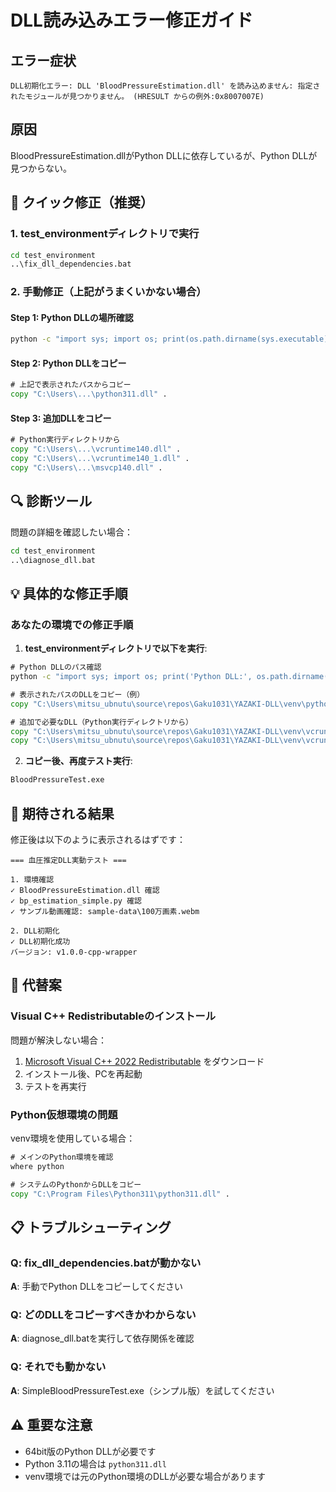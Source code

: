 # DLL読み込みエラー修正ガイド

## エラー症状
```
DLL初期化エラー: DLL 'BloodPressureEstimation.dll' を読み込めません: 指定されたモジュールが見つかりません。 (HRESULT からの例外:0x8007007E)
```

## 原因
BloodPressureEstimation.dllがPython DLLに依存しているが、Python DLLが見つからない。

## 🚀 クイック修正（推奨）

### 1. test_environmentディレクトリで実行
```cmd
cd test_environment
..\fix_dll_dependencies.bat
```

### 2. 手動修正（上記がうまくいかない場合）

#### Step 1: Python DLLの場所確認
```cmd
python -c "import sys; import os; print(os.path.dirname(sys.executable) + '\\python311.dll')"
```

#### Step 2: Python DLLをコピー
```cmd
# 上記で表示されたパスからコピー
copy "C:\Users\...\python311.dll" .
```

#### Step 3: 追加DLLをコピー
```cmd
# Python実行ディレクトリから
copy "C:\Users\...\vcruntime140.dll" .
copy "C:\Users\...\vcruntime140_1.dll" .
copy "C:\Users\...\msvcp140.dll" .
```

## 🔍 診断ツール

問題の詳細を確認したい場合：
```cmd
cd test_environment
..\diagnose_dll.bat
```

## 💡 具体的な修正手順

### あなたの環境での修正手順

1. **test_environmentディレクトリで以下を実行**:

```cmd
# Python DLLのパス確認
python -c "import sys; import os; print('Python DLL:', os.path.dirname(sys.executable) + '\\python311.dll')"

# 表示されたパスのDLLをコピー（例）
copy "C:\Users\mitsu_ubnutu\source\repos\Gaku1031\YAZAKI-DLL\venv\python311.dll" .

# 追加で必要なDLL（Python実行ディレクトリから）
copy "C:\Users\mitsu_ubnutu\source\repos\Gaku1031\YAZAKI-DLL\venv\vcruntime140.dll" .
copy "C:\Users\mitsu_ubnutu\source\repos\Gaku1031\YAZAKI-DLL\venv\vcruntime140_1.dll" .
```

2. **コピー後、再度テスト実行**:
```cmd
BloodPressureTest.exe
```

## 🎯 期待される結果

修正後は以下のように表示されるはずです：
```
=== 血圧推定DLL実動テスト ===

1. 環境確認
✓ BloodPressureEstimation.dll 確認
✓ bp_estimation_simple.py 確認
✓ サンプル動画確認: sample-data\100万画素.webm

2. DLL初期化
✓ DLL初期化成功
バージョン: v1.0.0-cpp-wrapper
```

## 🔧 代替案

### Visual C++ Redistributableのインストール
問題が解決しない場合：
1. [Microsoft Visual C++ 2022 Redistributable](https://aka.ms/vs/17/release/vc_redist.x64.exe) をダウンロード
2. インストール後、PCを再起動
3. テストを再実行

### Python仮想環境の問題
venv環境を使用している場合：
```cmd
# メインのPython環境を確認
where python

# システムのPythonからDLLをコピー
copy "C:\Program Files\Python311\python311.dll" .
```

## 📋 トラブルシューティング

### Q: fix_dll_dependencies.batが動かない
**A**: 手動でPython DLLをコピーしてください

### Q: どのDLLをコピーすべきかわからない
**A**: diagnose_dll.batを実行して依存関係を確認

### Q: それでも動かない
**A**: SimpleBloodPressureTest.exe（シンプル版）を試してください

## ⚠️ 重要な注意

- 64bit版のPython DLLが必要です
- Python 3.11の場合は `python311.dll`
- venv環境では元のPython環境のDLLが必要な場合があります